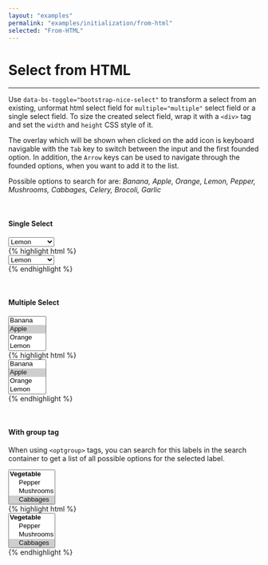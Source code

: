 ```yaml
---
layout: "examples"
permalink: "examples/initialization/from-html"
selected: "From-HTML"
---
```


# **Select from HTML**

---

Use `data-bs-toggle="bootstrap-nice-select"` to transform a select from an existing, unformat html select field for `multiple="multiple"` select field or a single select field. To size the created select field, wrap it with a `<div>` tag and set the `width` and `height` CSS style of it.

The overlay which will be shown when clicked on the add icon is keyboard navigable with the `Tab` key to switch between the input and the first founded option. In addition, the `Arrow` keys can be used to navigate through the founded options, when you want to add it to the list.

<div class="alert alert-light d-flex justify-content-start align-items-center font-size-13" role="alert">
        <i class="fa-solid fa-circle-info pe-2"></i>Possible options to search for are: <i class="ms-2">Banana, Apple, Orange, Lemon, Pepper, Mushrooms, Cabbages, Celery, Brocoli, Garlic</i>
</div>

&nbsp;

#### Single Select

<div class="container my-4 border rounded p-0">
    <div class="p-5 border-bottom">
    <select data-bs-toggle="bootstrap-nice-select">
            <option value="Banana">Banana</option>
            <option value="Apple">Apple</option>
            <option value="Orange">Orange</option>
            <option value="Lemon" selected="selected">Lemon</option>
            <option value="Pepper">Pepper</option>
            <option value="Mushrooms">Mushrooms</option>
            <option value="Cabbages">Cabbages</option>
            <option value="Celery">Celery</option>
            <option value="Garlic">Garlic</option>
            <option value="Brocoli">Brocoli</option>
        </select>
    </div>
    <div class="bg-highlight rounded">
{% highlight html %}
<div class="container">
    <select data-bs-toggle="bootstrap-nice-select">
        <option value="Banana">Banana</option>
        <option value="Apple">Apple</option>
        <option value="Orange">Orange</option>
        <option value="Lemon" selected="selected">Lemon</option>
        <option value="Pepper">Pepper</option>
        <option value="Mushrooms">Mushrooms</option>
        <option value="Cabbages">Cabbages</option>
        <option value="Celery">Celery</option>
        <option value="Garlic">Garlic</option>
        <option value="Brocoli">Brocoli</option>
    </select>
</div>
{% endhighlight %}
    </div>
</div>

&nbsp;

#### Multiple Select

<div class="container my-4 border rounded p-0">
    <div class="p-5 border-bottom">
        <select multiple="multiple" data-bs-toggle="bootstrap-nice-select">
            <option value="Banana">Banana</option>
            <option value="Apple" selected="selected">Apple</option>
            <option value="Orange">Orange</option>
            <option value="Lemon">Lemon</option>
            <option value="Pepper">Pepper</option>
            <option value="Mushrooms" selected="selected">Mushrooms</option>
            <option value="Cabbages">Cabbages</option>
            <option value="Celery">Celery</option>
            <option value="Garlic">Garlic</option>
            <option value="Brocoli">Brocoli</option>
        </select>
    </div>
    <div class="bg-highlight rounded">
{% highlight html %}
<div class="container">
    <select multiple="multiple" data-bs-toggle="bootstrap-nice-select">
        <option value="Banana">Banana</option>
        <option value="Apple" selected="selected">Apple</option>
        <option value="Orange">Orange</option>
        <option value="Lemon">Lemon</option>
        <option value="Pepper">Pepper</option>
        <option value="Mushrooms" selected="selected">Mushrooms</option>
        <option value="Cabbages">Cabbages</option>
        <option value="Celery">Celery</option>
        <option value="Garlic">Garlic</option>
        <option value="Brocoli">Brocoli</option>
    </select>
</div>
{% endhighlight %}
    </div>
</div>

&nbsp;

#### With group tag

When using `<optgroup>` tags, you can search for this labels in the search container to get a list of all possible options for the selected label.

<div class="container my-4 border rounded p-0">
    <div class="p-5 border-bottom">
        <select multiple="multiple" data-bs-toggle="bootstrap-nice-select">
            <optgroup label="Fruit">
                <option value="Banana">Banana</option>
                <option value="Apple">Apple</option>
                <option value="Orange">Orange</option>
                <option value="Lemon">Lemon</option>
            </optgroup>
            <optgroup label="Vegetable">
                <option value="Pepper">Pepper</option>
                <option value="Mushrooms">Mushrooms</option>
                <option value="Cabbages" selected="selected">Cabbages</option>
                <option value="Celery">Celery</option>
                <option value="Garlic">Garlic</option>
                <option value="Brocoli">Brocoli</option>
            </optgroup>
        </select>
    </div>
    <div class="bg-highlight rounded">
{% highlight html %}
<div class="container">
    <select multiple="multiple" data-bs-toggle="bootstrap-nice-select">
        <optgroup label="Fruit">
            <option value="Banana">Banana</option>
            <option value="Apple">Apple</option>
            <option value="Orange">Orange</option>
            <option value="Lemon">Lemon</option>
        </optgroup>
        <optgroup label="Vegetable">
            <option value="Pepper">Pepper</option>
            <option value="Mushrooms">Mushrooms</option>
            <option value="Cabbages" selected="selected">Cabbages</option>
            <option value="Celery">Celery</option>
            <option value="Garlic">Garlic</option>
            <option value="Brocoli">Brocoli</option>
        </optgroup>
    </select>
</div>
{% endhighlight %}
    </div>
</div>